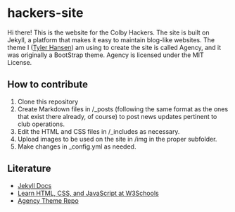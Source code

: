 # hackers-site

Hi there! This is the website for the Colby Hackers. The site is built on Jekyll, a platform that makes it easy to maintain blog-like websites. The theme I ([Tyler Hansen](https://github.com/tylermhansen)) am using to create the site is called Agency, and it was originally a BootStrap theme. Agency is licensed under the MIT License.  

## How to contribute

1. Clone this repository
2. Create Markdown files in /_posts (following the same format as the ones that exist there already, of course) to post news updates pertinent to club operations.
3. Edit the HTML and CSS files in /_includes as necessary.
4. Upload images to be used on the site in /img in the proper subfolder.
5. Make changes in _config.yml as needed.

## Literature

- [Jekyll Docs](https://jekyllrb.com/docs/)
- [Learn HTML, CSS, and JavaScript at W3Schools](https://www.w3schools.com/)
- [Agency Theme Repo](https://github.com/y7kim/agency-jekyll-theme)
